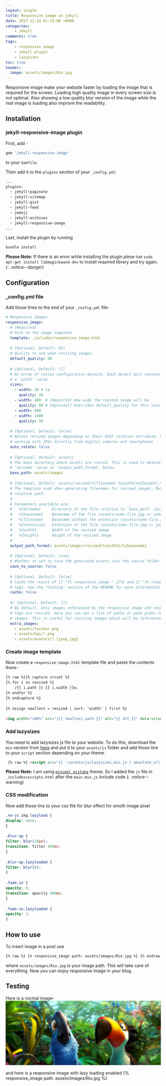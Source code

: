 ```yaml
---
layout: single
title: Responsive image on jekyll
date: 2017-11-24 01:32:00 +0600
categories: 
    - Jekyll
comments: true
tags:
    - responsive image
    - jekyll plugin
    - lazysizes
toc: true
header:
  image: assets/images/Rio.jpg
---
```

Responsive image make your website faster by loading the image that is required for the screen. Loading high quality image in every screen size is not optimal. Also showing a low quality blur version of the image while the real image is loading also improve the readability.
## Installation
### jekyll-responsive-image plugin
First, add -

```ruby
gem 'jekyll-responsive-image'
```

to your `Gemfile`.

Then add it to the `plugins` section of your `_config.yml`:

```ruby
...
plugins:
  - jekyll-paginate
  - jekyll-sitemap
  - jekyll-gist
  - jekyll-feed
  - jemoji
  - jekyll-archives
  - jekyll-responsive-image
...
```

Last, install the plugin by running 

```bash
bundle install
```

**Please Note:** If there is an error while installing the plugin plese run `sudo apt-get install libmagickwand-dev` to install required library and try again.
{: .notice--danger}

## Configuration
### _config.yml file
Add those lines to the end of your `_config.yml` file- 

```yaml
# Responsive images
responsive_image:
  # [Required]
  # Path to the image template.
  template: _includes/responsive-image.html

  # [Optional, Default: 85]
  # Quality to use when resizing images.
  default_quality: 90

  # [Optional, Default: []]
  # An array of resize configuration objects. Each object must contain at least
  # a `width` value.
  sizes:
    - width: 20 # lq
      quality: 10
    - width: 480  # [Required] How wide the resized image will be.
      quality: 80 # [Optional] Overrides default_quality for this size.
    - width: 800
    - width: 1400
      quality: 90

  # [Optional, Default: false]
  # Rotate resized images depending on their EXIF rotation attribute. Useful for
  # working with JPGs directly from digital cameras and smartphones
  auto_rotate: false

  # [Optional, Default: assets]
  # The base directory where assets are stored. This is used to determine the
  # `dirname` value in `output_path_format` below.
  base_path: assets/images

  # [Optional, Default: assets/resized/%{filename}-%{width}x%{height}.%{extension}]
  # The template used when generating filenames for resized images. Must be a
  # relative path.
  #
  # Parameters available are:
  #   %{dirname}     Directory of the file relative to `base_path` (assets/sub/dir/some-file.jpg => sub/dir)
  #   %{basename}    Basename of the file (assets/some-file.jpg => some-file.jpg)
  #   %{filename}    Basename without the extension (assets/some-file.jpg => some-file)
  #   %{extension}   Extension of the file (assets/some-file.jpg => jpg)
  #   %{width}       Width of the resized image
  #   %{height}      Height of the resized image
  #
  output_path_format: assets/images/resized/%{width}/%{basename}

  # [Optional, Default: true]
  # Whether or not to save the generated assets into the source folder.
  save_to_source: false

  # [Optional, Default: false]
  # Cache the result of {{ "{% responsive_image " }}%} and {{ "{% responsive_image_block " }}%} 
  # tags. See the "Caching" section of the README for more information.
  cache: false

  #/ [Optional, Default: []]
  # By default, only images referenced by the responsive_image and responsive_image_block
  # tags are resized. Here you can set a list of paths or path globs to resize other
  # images. This is useful for resizing images which will be referenced from stylesheets.
  extra_images:
    - assets/foo/bar.png
    - assets/bgs/*.png
    - assets/avatars/*.{jpeg,jpg}

```
### Create image template
Now create a `responsive-image.html` template file and paste the contents there- 

```html
{% raw %}{% capture srcset %}
{% for i in resized %}
    /{{ i.path }} {{ i.width }}w,
{% endfor %}
{% endcapture %}

{% assign smallest = resized | sort: 'width' | first %}

<img width="100%" src="/{{ smallest.path }}" alt="{{ alt }}" data-srcset="{{ srcset | strip_newlines }}" class="blur-up lazyautosizes lazyload"> {% endraw %}
```

### Add lazysizes
You need to add lazysizes js file to your website. To do this, download the `min` version from [here](https://github.com/aFarkas/lazysizes) and put it to your `assets/js` folder and add those line to your `script` section depending on your theme.
```html
 {% raw %} <script src="{{ '/assets/js/lazysizes.min.js'| absolute_url }}"></script> {% endraw %}
```

**Please Note:** I am using [`minimal mistake`](https://github.com/mmistakes/minimal-mistakes) theme. So I added the `js` file in `_includes>scripts.html` after the `main.min.js` include code
{: .notice--warning}

### CSS modification
Now add those line to your css file for blur effect for smoth image pixel

```scss
.no-js img.lazyload {
display: none;
}

.blur-up {
filter: blur(10px);
transition: filter 400ms;
}

.blur-up.lazyloaded {
filter: blur(0);
}

.fade-in {
opacity: 0;
transition: opacity 400ms;
}

.fade-in.lazyloaded {
opacity: 1;
}
```

## How to use
To insert image in a post use 

```html
{% raw %} {% responsive_image path: assets/images/Rio.jpg %} {% endraw %}
```

where  `assets/images/Rio.jpg` is your image path. This will take care of everything. Now you can enjoy responsive image in your blog.

## Testing
Here is a normal image-
![rio](/assets/images/Rio.jpg)

and here is a responsive image with lazy loading enabled
{% responsive_image path: assets/images/Rio.jpg %}
